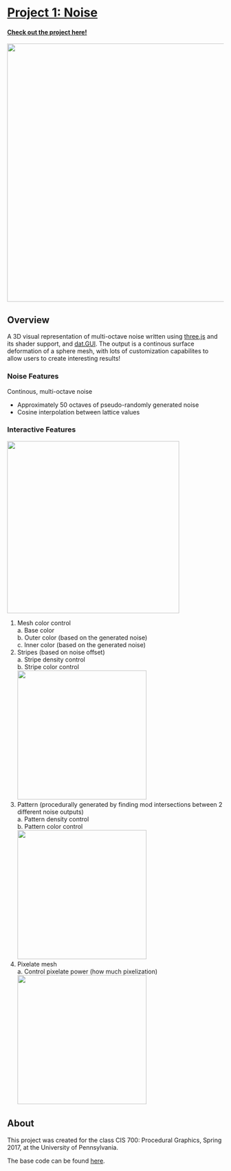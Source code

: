 # [Project 1: Noise](https://github.com/CIS700-Procedural-Graphics/Project1-Noise)

#### [Check out the project here!](https://sknop8.github.io/Project1-Noise/)

<img src="https://github.com/sknop8/Project1-Noise/blob/00b21b004ebf203cceee8bcb04f9b57635195d22/imgs/noisebasic.gif" width="600px">

## Overview

A 3D visual representation of multi-octave noise written using [three.js](https://threejs.org/) and its shader support, and [dat.GUI](https://workshop.chromeexperiments.com/examples/gui/#1--Basic-Usage). The output is a continous surface deformation of a sphere mesh, with lots of customization capabilites to allow users to create interesting results!

### Noise Features
Continous, multi-octave noise
- Approximately 50 octaves of pseudo-randomly generated noise
- Cosine interpolation between lattice values


### Interactive Features

<img src="https://github.com/sknop8/Project1-Noise/blob/00b21b004ebf203cceee8bcb04f9b57635195d22/imgs/Screen%20Shot%202017-10-09%20at%203.39.25%20AM.png" height="400px">

1. Mesh color control    
a. Base color    
b. Outer color (based on the generated noise)    
c. Inner color (based on the generated noise)     
2. Stripes (based on noise offset)      
a. Stripe density control     
b. Stripe color control   
    <img src="https://github.com/sknop8/Project1-Noise/blob/00b21b004ebf203cceee8bcb04f9b57635195d22/imgs/nosestripes.gif" width="300px">
3. Pattern (procedurally generated by finding mod intersections between 2 different noise outputs)      
a. Pattern density control       
b. Pattern color control    
    <img src="https://github.com/sknop8/Project1-Noise/blob/00b21b004ebf203cceee8bcb04f9b57635195d22/imgs/noisepattern.gif" width=300px>
4. Pixelate mesh      
a. Control pixelate power (how much pixelization)    
    <img src="https://github.com/sknop8/Project1-Noise/blob/00b21b004ebf203cceee8bcb04f9b57635195d22/imgs/noisepixelate.gif" width=300px>

## About

This project was created for the class CIS 700: Procedural Graphics, Spring 2017, at the University of Pennsylvania.

The base code can be found [here](https://github.com/CIS700-Procedural-Graphics/Project1-Noise).



